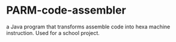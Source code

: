 # PARM-code-assembler
a Java program that transforms assemble code into hexa machine instruction. Used for a school project.
